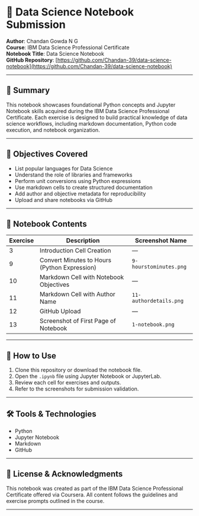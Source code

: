 
# 🧠 Data Science Notebook Submission

**Author**: Chandan Gowda N G  
**Course**: IBM Data Science Professional Certificate  
**Notebook Title**: Data Science Notebook  
**GitHub Repository**: [https://github.com/Chandan-39/data-science-notebook](https://github.com/Chandan-39/data-science-notebook)

---

## 📘 Summary

This notebook showcases foundational Python concepts and Jupyter Notebook skills acquired during the IBM Data Science Professional Certificate. Each exercise is designed to build practical knowledge of data science workflows, including markdown documentation, Python code execution, and notebook organization.

---

## 🏁 Objectives Covered

- List popular languages for Data Science  
- Understand the role of libraries and frameworks  
- Perform unit conversions using Python expressions  
- Use markdown cells to create structured documentation  
- Add author and objective metadata for reproducibility  
- Upload and share notebooks via GitHub  

---

## 📂 Notebook Contents

| Exercise | Description                                     | Screenshot Name           |
|----------|--------------------------------------------------|----------------------------|
| 3        | Introduction Cell Creation                       | —                          |
| 9        | Convert Minutes to Hours (Python Expression)     | `9-hourstominutes.png`     |
| 10       | Markdown Cell with Notebook Objectives           | —                          |
| 11       | Markdown Cell with Author Name                   | `11-authordetails.png`     |
| 12       | GitHub Upload                                    | —                          |
| 13       | Screenshot of First Page of Notebook             | `1-notebook.png`           |

---

## 🚀 How to Use

1. Clone this repository or download the notebook file.
2. Open the `.ipynb` file using Jupyter Notebook or JupyterLab.
3. Review each cell for exercises and outputs.
4. Refer to the screenshots for submission validation.

---

## 🛠️ Tools & Technologies

- Python  
- Jupyter Notebook  
- Markdown  
- GitHub  

---

## 🔗 License & Acknowledgments

This notebook was created as part of the IBM Data Science Professional Certificate offered via Coursera. All content follows the guidelines and exercise prompts outlined in the course.

---

